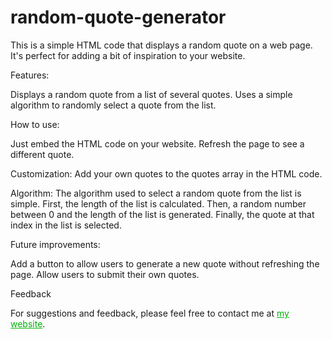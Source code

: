 # random-quote-generator

This is a simple HTML code that displays a random quote on a web page. It's perfect for adding a bit of inspiration to your website.

Features:

Displays a random quote from a list of several quotes.
Uses a simple algorithm to randomly select a quote from the list.

How to use:

Just embed the HTML code on your website.
Refresh the page to see a different quote.

Customization:
Add your own quotes to the quotes array in the HTML code.

Algorithm:
The algorithm used to select a random quote from the list is simple. First, the length of the list is calculated. 
Then, a random number between 0 and the length of the list is generated. Finally, the quote at that index in the list is selected.

Future improvements:

Add a button to allow users to generate a new quote without refreshing the page.
Allow users to submit their own quotes.

Feedback

For suggestions and feedback, please feel free to contact me at <a href="https://www.efekurucay.com/" style="color: #00b006;">my website</a>.
